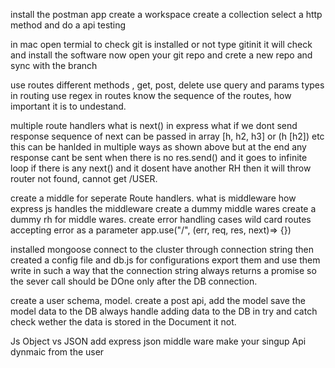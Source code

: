 install the postman app
create a workspace
create a collection
select a http method and do a api testing


in mac open termial to check git is installed or not
type gitinit
it will check and install the software
now open your git repo and crete a new repo and sync with the branch


use routes different methods , get, post, delete
use query and params types in routing
use regex in routes
know the sequence of the routes, how important it is to undestand.


multiple route handlers
what is next() in express
what if we dont send response
sequence of next
can be passed in array [h, h2, h3] or (h [h2]) etc
this can be hanlded in multiple ways as shown above
but at the end any response cant be sent when there is no res.send() and it goes to infinite loop
if there is any next() and it dosent have another RH then it will throw router not found, cannot get /USER. 


create a middle for seperate Route handlers.
what is middleware
how express js handles the middleware
create a dummy middle wares 
create a dummy rh for middle wares.
create error handling cases
wild card routes accepting error as a parameter app.use("/", (err, req, res, next)=> {})


installed mongoose
connect to the cluster through connection string
then created a config file and db.js for configurations
export them and use them
write in such a way that the connection string always returns a promise so the sever call should be DOne only after the DB connection.

create a user schema, model.
create a post api, add the model
save the model data to the DB
always handle adding data to the DB in try and catch
check wether the data is stored in the Document it not.


Js Object vs JSON
add express json middle ware
make your singup Api dynmaic from the user
